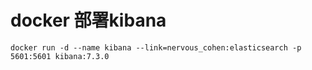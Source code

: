 # docker 部署kibana
```Plain Text
docker run -d --name kibana --link=nervous_cohen:elasticsearch -p 5601:5601 kibana:7.3.0
```
